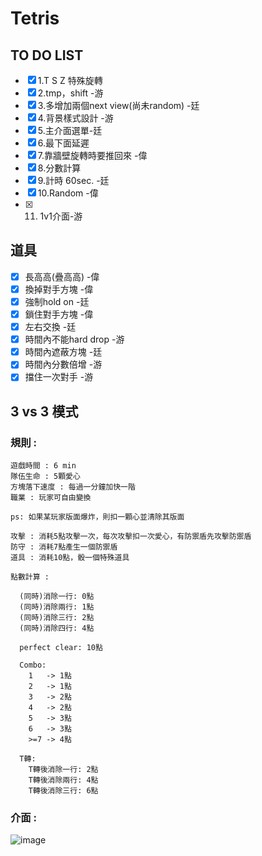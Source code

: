 # Tetris

## TO DO LIST
- [x] 1.T S Z 特殊旋轉 
- [x] 2.tmp，shift -游
- [x] 3.多增加兩個next view(尚未random) -廷
- [x] 4.背景樣式設計 -游 
- [x] 5.主介面選單-廷
- [x] 6.最下面延遲
- [X] 7.靠牆壁旋轉時要推回來 -偉
- [X] 8.分數計算 
- [x] 9.計時 60sec. -廷
- [x] 10.Random -偉
- [x] 11. 1v1介面-游

## 道具
- [x] 長高高(疊高高) -偉
- [x] 換掉對手方塊 -偉
- [x] 強制hold on -廷
- [x] 鎖住對手方塊 -偉
- [x] 左右交換 -廷
- [x] 時間內不能hard drop -游
- [x] 時間內遮蔽方塊 -廷
- [x] 時間內分數倍增 -游
- [x] 擋住一次對手 -游

## 3 vs 3 模式
  
  ### 規則 : 

    遊戲時間 : 6 min
    隊伍生命 : 5顆愛心
    方塊落下速度 : 每過一分鐘加快一階
    職業 : 玩家可自由變換

    ps: 如果某玩家版面爆炸，則扣一顆心並清除其版面

    攻擊 : 消耗5點攻擊一次，每次攻擊扣一次愛心，有防禦盾先攻擊防禦盾
    防守 : 消耗7點產生一個防禦盾
    道具 : 消耗10點，骰一個特殊道具

    點數計算 : 

      (同時)消除一行: 0點
      (同時)消除兩行: 1點
      (同時)消除三行: 2點
      (同時)消除四行: 4點

      perfect clear: 10點

      Combo:
        1   -> 1點
        2   -> 1點
        3   -> 2點
        4   -> 2點
        5   -> 3點
        6   -> 3點
        >=7 -> 4點

      T轉:
        T轉後消除一行: 2點
        T轉後消除兩行: 4點
        T轉後消除三行: 6點
      
  ### 介面 : 
  ![image](https://github.com/Our-good-game/tetris/blob/main/demo/3vs3%20mode.png)
